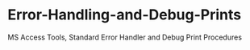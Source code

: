 # Error-Handling-and-Debug-Prints
MS Access Tools, Standard Error Handler and Debug Print Procedures
